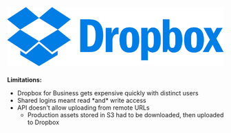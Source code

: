 ## ![Dropbox](resources/dropbox.svg)

**Limitations:**

* <!-- .element: class="fragment" --> Dropbox for Business gets expensive quickly with distinct users
* <!-- .element: class="fragment" --> Shared logins meant read *and* write access
* <!-- .element: class="fragment" --> API doesn't allow uploading from remote URLs
	* <!-- .element: class="fragment" --> Production assets stored in S3 had to be downloaded, then uploaded to Dropbox
